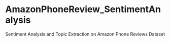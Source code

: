 # AmazonPhoneReview_SentimentAnalysis
Sentiment Analysis and Topic Extraction on Amazon Phone Reviews Dataset 
